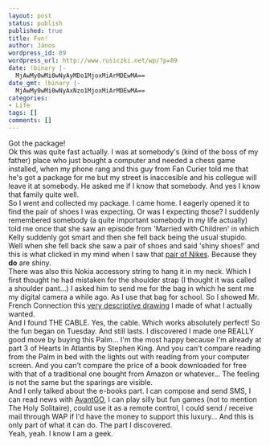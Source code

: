 ```yaml
---
layout: post
status: publish
published: true
title: Fun!
author: János
wordpress_id: 89
wordpress_url: http://www.rusiczki.net/wp/?p=89
date: !binary |-
  MjAwMy0wMi0wNyAyMDo1MjoxMiArMDEwMA==
date_gmt: !binary |-
  MjAwMy0wMi0wNyAxNzo1MjoxMiArMDEwMA==
categories:
- Life
tags: []
comments: []
---
```

<p>Got the package!<br />
Ok this was quite fast actually. I was at somebody's (kind of the boss of my father) place who just bought a computer and needed a chess game installed, when my phone rang and this guy from Fan Curier told me that he's got a package for me but my street is inaccesible and his collegue will leave it at somebody. He asked me if I know that somebody. And yes I know that family quite well.<br />
So I went and collected my package. I came home. I eagerly opened it to find the pair of shoes I was expecting. Or was I expecting those? I suddenly remembered somebody (a quite important somebody in my life actually) told me once that she saw an episode from 'Married with Children' in which Kelly suddenly got smart and then she fell back being the usual stupido. Well when she fell back she saw a pair of shoes and said 'shiny shoes!' and this is what clicked in my mind when I saw that <a href="http://www.rusiczki.net/blog/blogpics/shiny_shoes.php" onclick="window.open('http://www.rusiczki.net/blog/blogpics/shiny_shoes.php','popup','width=640,height=480,scrollbars=no,resizable=no,toolbar=no,directories=no,location=no,menubar=no,status=no,left=0,top=0'); return false">pair of Nikes</a>. Because they <b>do</b> are shiny.<br />
There was also this Nokia accessory string to hang it in my neck. Which I first thought he had mistaken for the shoulder strap (I thought it was called a shoulder pant...) I asked him to send me for the bag in which he sent me my digital camera a while ago. As I use that bag for school. So I showed Mr. French Connection this <a href="http://www.rusiczki.net/blog/blogpics/shoulder_strap.php" onclick="window.open('http://www.rusiczki.net/blog/blogpics/shoulder_strap.php','popup','width=300,height=300,scrollbars=no,resizable=no,toolbar=no,directories=no,location=no,menubar=no,status=no,left=0,top=0'); return false">very descriptive drawing</a> I made of what I actually wanted.<br />
And I found THE CABLE. Yes, the cable. Which works absolutely perfect! So the fun began on Tuesday. And still lasts. I discovered I made one REALLY good move by buying this Palm... I'm the most happy because I'm already at part 3 of Hearts In Atlantis by Stephen King. And you can't compare reading from the Palm in bed with the lights out with reading from your computer screen. And you can't compare the price of a book downloaded for free with that of a traditional one bought from Amazon or whatever... The feeling is not the same but the sparings are visible.<br />
And I only talked about the e-books part. I can compose and send SMS, I can read news with <a href="http://www.avantgo.com" title="Great FREE Service!">AvantGO</a>, I can play silly but fun games (not to mention The Holy Solitaire), could use it as a remote control, I could send / receive mail through WAP if I'd have the money to support this luxury... And this is only part of what it can do. The part I discovered.<br />
Yeah, yeah. I know I am a geek.</p>
